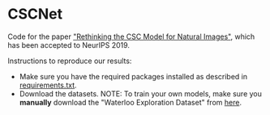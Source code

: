 # CSCNet
Code for the paper ["Rethinking the CSC Model for Natural Images"](https://arxiv.org/abs/1909.05742), which has been accepted to NeurIPS 2019.

Instructions to reproduce our results:
* Make sure you have the required packages installed as described in [requirements.txt](https://github.com/drorsimon/CSCNet/blob/master/requirements.txt).
* Download the datasets. NOTE: To train your own models, make sure you **manually** download the "Waterloo Exploration Dataset" from [here](https://ece.uwaterloo.ca/~k29ma/exploration/).